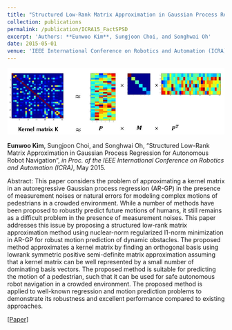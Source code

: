 ```yaml
---
title: "Structured Low-Rank Matrix Approximation in Gaussian Process Regression for Autonomous Robot Navigation"
collection: publications
permalink: /publication/ICRA15_FactSPSD
excerpt: 'Authors: **Eunwoo Kim**, Sungjoon Choi, and Songhwai Oh'
date: 2015-05-01
venue: 'IEEE International Conference on Robotics and Automation (ICRA)'
---
```

<img src='/images/icra15.jpg' width="600">

**Eunwoo Kim**, Sungjoon Choi, and Songhwai Oh, “Structured Low-Rank Matrix Approximation in Gaussian Process Regression for Autonomous Robot Navigation”, *in Proc. of the IEEE International Conference on Robotics and Automation (ICRA)*, May 2015.

Abstract: This paper considers the problem of approximating a kernel matrix in an autoregressive Gaussian process regression (AR-GP) in the presence of measurement noises or natural errors for modeling complex motions of pedestrians in a crowded environment. While a number of methods have been proposed to robustly predict future motions of humans, it still remains as a difficult problem in the presence of measurement noises. This paper addresses this issue by proposing a structured low-rank matrix approximation method using nuclear-norm regularized l1-norm minimization in AR-GP for robust motion prediction of dynamic obstacles. The proposed method approximates a kernel matrix by finding an orthogonal basis using lowrank symmetric positive semi-definite matrix approximation assuming that a kernel matrix can be well represented by a small number of dominating basis vectors. The proposed method is suitable for predicting the motion of a pedestrian, such that it can be used for safe autonomous robot navigation in a crowded environment. The proposed method is applied to well-known regression and motion prediction problems to demonstrate its robustness and excellent performance compared to existing approaches.

[[Paper](https://ieeexplore.ieee.org/document/7138982)]
